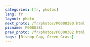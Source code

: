 ```yaml
---
categories: [fr, photos]
lang: fr
layout: photo
next_photo: /fr/photos/P0000380.html
picname: P0000381
prev_photo: /fr/photos/P0000382.html
tags: [Bishop Cap, Green Grass]
---
```


